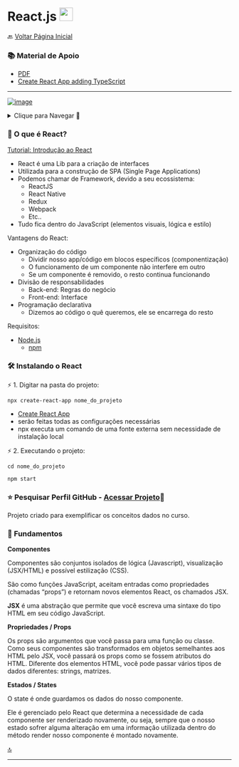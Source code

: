 <h1 id="topo">React.js <img src="https://cdn.jsdelivr.net/gh/devicons/devicon/icons/react/react-original.svg" width="30px"/></h1>

🔙 [Voltar Página Inicial](https://github.com/brseghese/vtex-hiring-coders-3)

<h3> 📚 Material de Apoio</h3>

- [PDF](https://drive.google.com/file/d/15qogIQKXJf7fznQ5-BVDem_IZCPsuZVZ/view)
- [Create React App adding TypeScript](https://create-react-app.dev/docs/adding-typescript/)

---

[![image](https://img.shields.io/badge/React-20232A?style=for-the-badge&logo=react&logoColor=61DAFB)](https://pt-br.reactjs.org/)

<details>
<summary>Clique para Navegar 🔽</summary>

◽ <a href="#0">O que é React</a> <br>
◽ <a href="#1">Instalando o React</a> <br>
◽ <a href="#2">Fundamentos</a> <br>

</details>

<h3 id="0">🚀​ O que é React?</h3>

[Tutorial: Introdução ao React](https://pt-br.reactjs.org/tutorial/tutorial.html)

- React é uma Lib para a criação de interfaces
- Utilizada para a construção de SPA (Single Page Applications)
- Podemos chamar de Framework, devido a seu ecossistema:
  - ReactJS
  - React Native
  - Redux
  - Webpack
  - Etc..
- Tudo fica dentro do JavaScript (elementos visuais, lógica e estilo)

Vantagens do React:

- Organização do código
  - Dividir nosso app/código em blocos específicos (componentização)
  - O funcionamento de um componente não interfere em outro
  - Se um componente é removido, o resto continua funcionando
- Divisão de responsabilidades
  - Back-end: Regras do negócio
  - Front-end: Interface
- Programação declarativa
  - Dizemos ao código o quê queremos, ele se encarrega do resto

Requisitos:

- [Node.js](https://nodejs.org/en/)
  - [npm](https://www.npmjs.com/)

<h3 id="1">🛠️​ Instalando o React</h3>

⚡ 1. Digitar na pasta do projeto:

```
npx create-react-app nome_do_projeto
```

- [Create React App](https://create-react-app.dev/)
- serão feitas todas as configurações necessárias
- npx executa um comando de uma fonte externa sem necessidade de instalação local

⚡ 2. Executando o projeto:

```
cd nome_do_projeto
```

```
npm start
```

### ⭐ Pesquisar Perfil GitHub - ​[Acessar Projeto](https://github.com/brseghese/vtex-hiring-coders-3-react-js-pesquisar-github)🔗

Projeto criado para exemplificar os conceitos dados no curso.

<h3 id="2"> 📌 Fundamentos</h3>

**Componentes**

Componentes são conjuntos isolados de lógica (Javascript), visualização (JSX/HTML) e possível estilização (CSS).

São como funções JavaScript, aceitam entradas como propriedades (chamadas “props”) e retornam novos elementos React, os chamados JSX.

**JSX** é uma abstração que permite que você escreva uma sintaxe do tipo HTML em seu código JavaScript.

**Propriedades / Props**

Os props são argumentos que você passa para uma função ou classe. Como seus componentes são transformados em objetos semelhantes aos HTML pelo JSX, você passará os props como se fossem atributos do HTML. Diferente dos elementos HTML, você pode passar vários tipos de dados diferentes: strings, matrizes.

**Estados / States**

O state é onde guardamos os dados do nosso componente.

Ele é gerenciado pelo React que determina a necessidade de cada componente ser renderizado novamente, ou seja, sempre que o nosso estado sofrer alguma alteração em uma informação utilizada dentro do método render nosso componente é montado novamente.

<a href="#topo">🔝</a>

---
